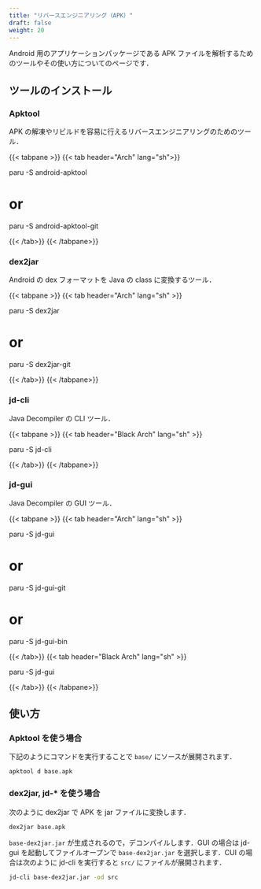 ```yaml
---
title: "リバースエンジニアリング（APK）"
draft: false
weight: 20
---
```

Android 用のアプリケーションパッケージである APK ファイルを解析するためのツールやその使い方についてのページです．

## ツールのインストール

### **Apktool**

APK の解凍やリビルドを容易に行えるリバースエンジニアリングのためのツール．

{{< tabpane >}}
{{< tab header="Arch" lang="sh">}}

paru -S android-apktool
# or
paru -S android-apktool-git

{{< /tab>}}
{{< /tabpane>}}

### **dex2jar**

Android の dex フォーマットを Java の class に変換するツール．

{{< tabpane >}}
{{< tab header="Arch" lang="sh" >}}

paru -S dex2jar
# or
paru -S dex2jar-git

{{< /tab>}}
{{< /tabpane>}}

### **jd-cli**

Java Decompiler の CLI ツール．

{{< tabpane >}}
{{< tab header="Black Arch" lang="sh" >}}

paru -S jd-cli

{{< /tab>}}
{{< /tabpane>}}

### **jd-gui**

Java Decompiler の GUI ツール．

{{< tabpane >}}
{{< tab header="Arch" lang="sh" >}}

paru -S jd-gui
# or
paru -S jd-gui-git
# or
paru -S jd-gui-bin

{{< /tab>}}
{{< tab header="Black Arch" lang="sh" >}}

paru -S jd-gui

{{< /tab>}}
{{< /tabpane>}}

## 使い方

### **Apktool を使う場合**

下記のようにコマンドを実行することで `base/` にソースが展開されます．

```sh
apktool d base.apk
```

### **dex2jar, jd-\* を使う場合**

次のように dex2jar で APK を jar ファイルに変換します．

```sh
dex2jar base.apk
```

`base-dex2jar.jar` が生成されるので，デコンパイルします．GUI の場合は jd-gui を起動してファイルオープンで `base-dex2jar.jar` を選択します．CUI の場合は次のように jd-cli を実行すると `src/` にファイルが展開されます．

```sh
jd-cli base-dex2jar.jar -od src
```
